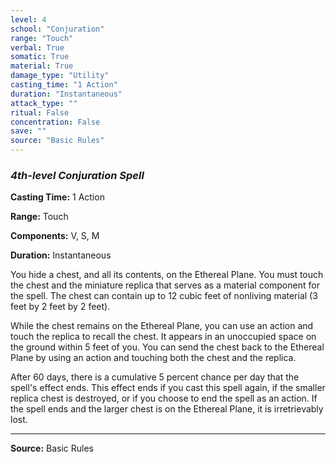 ```yaml
---
level: 4
school: "Conjuration"
range: "Touch"
verbal: True
somatic: True
material: True
damage_type: "Utility"
casting_time: "1 Action"
duration: "Instantaneous"
attack_type: ""
ritual: False
concentration: False
save: ""
source: "Basic Rules"
---
```


### *4th-level Conjuration Spell*

**Casting Time:** 1 Action

**Range:** Touch

**Components:** V, S, M

**Duration:** Instantaneous

You hide a chest, and all its contents, on the Ethereal Plane. You must touch the chest and the miniature replica that serves as a material component for the spell. The chest can contain up to 12 cubic feet of nonliving material (3 feet by 2 feet by 2 feet).
 
 While the chest remains on the Ethereal Plane, you can use an action and touch the replica to recall the chest. It appears in an unoccupied space on the ground within 5 feet of you. You can send the chest back to the Ethereal Plane by using an action and touching both the chest and the replica.
 
 After 60 days, there is a cumulative 5 percent chance per day that the spell's effect ends. This effect ends if you cast this spell again, if the smaller replica chest is destroyed, or if you choose to end the spell as an action. If the spell ends and the larger chest is on the Ethereal Plane, it is irretrievably lost.

---
**Source:** Basic Rules
